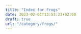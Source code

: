 ```yaml
---
title: "Index for Frogs"
date: 2023-02-01T13:53:23+02:00
draft: true
url: "/category/frogs/"
---
```

